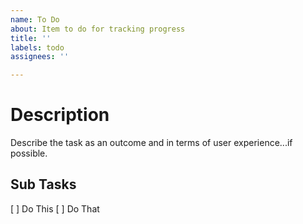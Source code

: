 ```yaml
---
name: To Do
about: Item to do for tracking progress
title: ''
labels: todo
assignees: ''

---
```


# Description

Describe the task as an outcome and in terms of user experience...if possible.

## Sub Tasks

[ ] Do This
[ ] Do That
